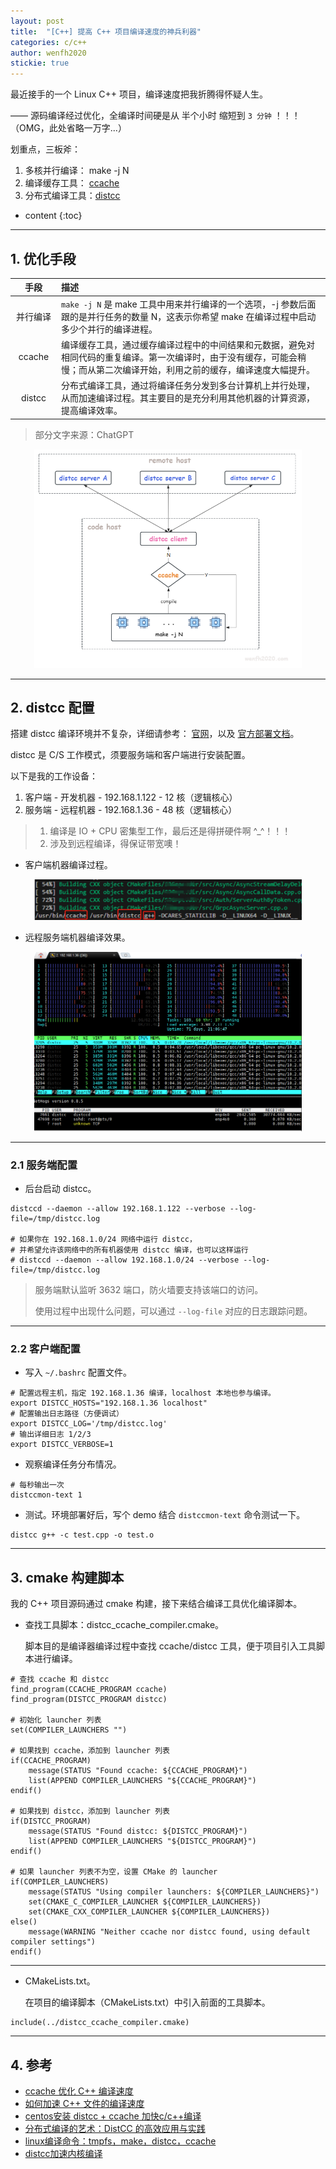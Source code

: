 ```yaml
---
layout: post
title:  "[C++] 提高 C++ 项目编译速度的神兵利器"
categories: c/c++
author: wenfh2020
stickie: true
---
```


最近接手的一个 Linux C++ 项目，编译速度把我折腾得怀疑人生。

—— 源码编译经过优化，全编译时间硬是从 半个小时 缩短到 `3 分钟` ！！！（OMG，此处省略一万字...）

划重点，三板斧：

1. 多核并行编译：  make -j N
2. 编译缓存工具：  [ccache](https://wenfh2020.com/2017/12/06/cpp-ccache/)
3. 分布式编译工具：[distcc](https://www.distcc.org/)



* content
{:toc}

---



## 1. 优化手段

|手段|描述|
|:---:|:----|
|<span style="display:inline-block;width:60px">并行编译</span>|`make -j N` 是 make 工具中用来并行编译的一个选项，-j 参数后面跟的是并行任务的数量 N，这表示你希望 make 在编译过程中启动多少个并行的编译进程。|
|ccache|编译缓存工具，通过缓存编译过程中的中间结果和元数据，避免对相同代码的重复编译。第一次编译时，由于没有缓存，可能会稍慢；而从第二次编译开始，利用之前的缓存，编译速度大幅提升。|
|distcc|分布式编译工具，通过将编译任务分发到多台计算机上并行处理，从而加速编译过程。其主要目的是充分利用其他机器的计算资源，提高编译效率。|

> 部分文字来源：ChatGPT

<div align=center><img src="/images/2024/2024-11-29-11-26-01.png" width="85%" data-action="zoom"></div>


---

## 2. distcc 配置

搭建 distcc 编译环境并不复杂，详细请参考： [官网](https://www.distcc.org/)，以及 [官方部署文档](https://raw.githubusercontent.com/distcc/distcc/master/INSTALL)。

distcc 是 C/S 工作模式，须要服务端和客户端进行安装配置。

以下是我的工作设备：

1. 客户端 - 开发机器 - 192.168.1.122 - 12  核（逻辑核心）
2. 服务端 - 远程机器 - 192.168.1.36  - 48  核（逻辑核心）

> 1. 编译是 IO + CPU 密集型工作，最后还是得拼硬件啊 ^_^！！！
> 2. 涉及到远程编译，得保证带宽噢！

* 客户端机器编译过程。

<div align=center><img src="/images/2024/2024-11-25-12-25-01.png" width="85%" data-action="zoom"></div>

* 远程服务端机器编译效果。

<div align=center><img src="/images/2024/2024-11-25-12-30-01.png" width="85%" data-action="zoom"></div>

---

### 2.1 服务端配置

* 后台启动 distcc。

```shell
distccd --daemon --allow 192.168.1.122 --verbose --log-file=/tmp/distcc.log

# 如果你在 192.168.1.0/24 网络中运行 distcc，
# 并希望允许该网络中的所有机器使用 distcc 编译，也可以这样运行
# distccd --daemon --allow 192.168.1.0/24 --verbose --log-file=/tmp/distcc.log
```

> 服务端默认监听 3632 端口，防火墙要支持该端口的访问。
>
> 使用过程中出现什么问题，可以通过 `--log-file` 对应的日志跟踪问题。

---

### 2.2 客户端配置

* 写入 `~/.bashrc` 配置文件。

```shell
# 配置远程主机，指定 192.168.1.36 编译，localhost 本地也参与编译。
export DISTCC_HOSTS="192.168.1.36 localhost"
# 配置输出日志路径（方便调试）
export DISTCC_LOG='/tmp/distcc.log'
# 输出详细日志 1/2/3
export DISTCC_VERBOSE=1
```

* 观察编译任务分布情况。

```shell
# 每秒输出一次
distccmon-text 1
```

* 测试。环境部署好后，写个 demo 结合 `distccmon-text` 命令测试一下。

```shell
distcc g++ -c test.cpp -o test.o
```

---

## 3. cmake 构建脚本

我的 C++ 项目源码通过 cmake 构建，接下来结合编译工具优化编译脚本。

* 查找工具脚本：distcc_ccache_compiler.cmake。
  
  脚本目的是编译器编译过程中查找 ccache/distcc 工具，便于项目引入工具脚本进行编译。

```shell
# 查找 ccache 和 distcc
find_program(CCACHE_PROGRAM ccache)
find_program(DISTCC_PROGRAM distcc)

# 初始化 launcher 列表
set(COMPILER_LAUNCHERS "")

# 如果找到 ccache，添加到 launcher 列表
if(CCACHE_PROGRAM)
    message(STATUS "Found ccache: ${CCACHE_PROGRAM}")
    list(APPEND COMPILER_LAUNCHERS "${CCACHE_PROGRAM}")
endif()

# 如果找到 distcc，添加到 launcher 列表
if(DISTCC_PROGRAM)
    message(STATUS "Found distcc: ${DISTCC_PROGRAM}")
    list(APPEND COMPILER_LAUNCHERS "${DISTCC_PROGRAM}")
endif()

# 如果 launcher 列表不为空，设置 CMake 的 launcher
if(COMPILER_LAUNCHERS)
    message(STATUS "Using compiler launchers: ${COMPILER_LAUNCHERS}")
    set(CMAKE_C_COMPILER_LAUNCHER ${COMPILER_LAUNCHERS})
    set(CMAKE_CXX_COMPILER_LAUNCHER ${COMPILER_LAUNCHERS})
else()
    message(WARNING "Neither ccache nor distcc found, using default compiler settings")
endif()
```

---

* CMakeLists.txt。
  
  在项目的编译脚本（CMakeLists.txt）中引入前面的工具脚本。

```shell
include(../distcc_ccache_compiler.cmake)
```

---

## 4. 参考

* [ccache 优化 C++ 编译速度](https://wenfh2020.com/2017/12/06/cpp-ccache/)
* [如何加速 C++ 文件的编译速度](https://www.cnblogs.com/CocoML/p/14643379.html)
* [centos安装 distcc + ccache 加快c/c++编译](https://blog.csdn.net/niu91/article/details/111491038)
* [分布式编译的艺术：DistCC 的高效应用与实践](https://www.showapi.com/news/article/66c125854ddd79f11a0f6173)
* [linux编译命令：tmpfs，make，distcc，ccache](https://www.cnblogs.com/forforever/p/13637082.html)
* [distcc加速内核编译](https://www.cnblogs.com/forforever/p/13637082.html)
